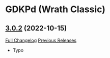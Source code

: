 # GDKPd (Wrath Classic)

## [3.0.2](https://github.com/Gogo1951/GDKPd-Classic/tree/3.0.2) (2022-10-15)
[Full Changelog](https://github.com/Gogo1951/GDKPd-Classic/compare/3.0.1...3.0.2) [Previous Releases](https://github.com/Gogo1951/GDKPd-Classic/releases)

- Typo  